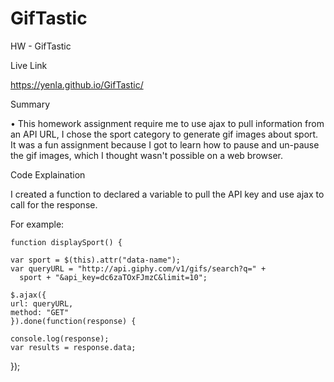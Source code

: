 # GifTastic


HW - GifTastic


Live Link 

https://yenla.github.io/GifTastic/


Summary

• This homework assignment require me to use ajax to pull information from an API URL, I chose the sport category to generate gif images about sport. It was a fun assignment because I got to learn how to pause and un-pause the gif images, which I thought wasn't possible on a web browser. 

Code Explaination

I created a function to declared a variable to pull the API key and use ajax to call for the response. 

For example:

	function displaySport() {

    var sport = $(this).attr("data-name");
    var queryURL = "http://api.giphy.com/v1/gifs/search?q=" +
      sport + "&api_key=dc6zaTOxFJmzC&limit=10";

    $.ajax({
    url: queryURL,
    method: "GET"
    }).done(function(response) {

    console.log(response);
    var results = response.data;

  });
